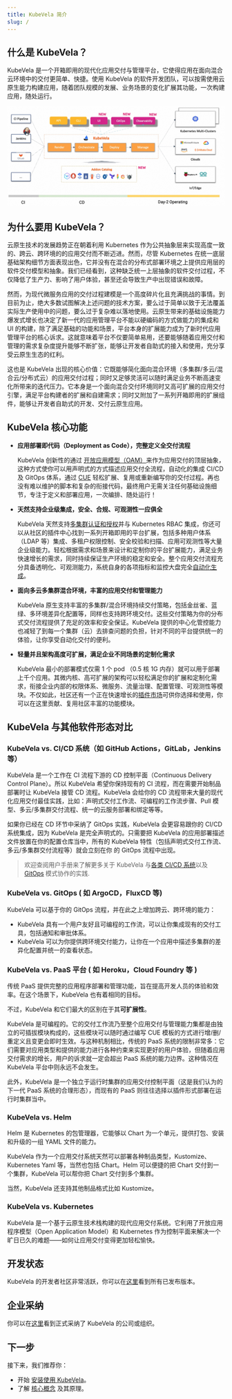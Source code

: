 ```yaml
---
title: KubeVela 简介
slug: /
---
```


## 什么是 KubeVela？

KubeVela 是一个开箱即用的现代化应用交付与管理平台，它使得应用在面向混合云环境中的交付更简单、快捷。使用 KubeVela 的软件开发团队，可以按需使用云原生能力构建应用，随着团队规模的发展、业务场景的变化扩展其功能，一次构建应用，随处运行。

![](../resources/what-is-kubevela.jpg)


## 为什么要用 KubeVela？

云原生技术的发展趋势正在朝着利用 Kubernetes 作为公共抽象层来实现高度一致的、跨云、跨环境的的应用交付而不断迈进。然而，尽管 Kubernetes 在统一底层基础架构细节方面表现出色，它并没有在混合的分布式部署环境之上提供应用层的软件交付模型和抽象。我们已经看到，这种缺乏统一上层抽象的软件交付过程，不仅降低了生产力、影响了用户体验，甚至还会导致生产中出现错误和故障。

然而，为现代微服务应用的交付过程建模是一个高度碎片化且充满挑战的事情。到目前为止，绝大多数试图解决上述问题的技术方案，要么过于简单以致于无法覆盖实际生产使用中的问题，要么过于复杂难以落地使用。云原生带来的基础设施能力爆发式增长也决定了新一代的应用管理平台不能以硬编码的方式做能力的集成和 UI 的构建，除了满足基础的功能和场景，平台本身的扩展能力成为了新时代应用管理平台的核心诉求。这就意味着平台不仅要简单易用，还要能够随着应用交付和管理的需求复杂度提升能够不断扩张，能够让开发者自助式的接入和使用，充分享受云原生生态的红利。

这也是 KubeVela 出现的核心价值：它既能够简化面向混合环境（多集群/多云/混合云/分布式云）的应用交付过程；同时又足够灵活可以随时满足业务不断高速变化所带来的迭代压力。它本身是一个面向混合交付环境同时又高可扩展的应用交付引擎，满足平台构建者的扩展和自建需求；同时又附加了一系列开箱即用的扩展组件，能够让开发者自助式的开发、交付云原生应用。


## KubeVela 核心功能

- **应用部署即代码（Deployment as Code），完整定义全交付流程**

    KubeVela 创新性的通过 [开放应用模型（OAM）](https://oam.dev/)来作为应用交付的顶层抽象，这种方式使你可以用声明式的方式描述应用交付全流程，自动化的集成 CI/CD 及 GitOps 体系，通过 [CUE](https://cuelang.org/) 轻松扩展、复用或重新编写你的交付过程。再也没有难以维护的脚本和复杂的衔接代码，最终用户无需关注任何基础设施细节，专注于定义和部署应用，一次编排、随处运行！
    
- **天然支持企业级集成，安全、合规、可观测性一应俱全** 

    KubeVela 天然支持[多集群认证和授权](./platform-engineers/auth/advance)并与 Kubernetes RBAC 集成，你还可以从社区的插件中心找到一系列开箱即用的平台扩展，包括多种用户体系（LDAP 等）集成、多租户权限控制、安全校验和扫描、应用可观测性等大量企业级能力。轻松根据需求和场景来设计和定制你的平台扩展能力，满足业务快速增长的需求，同时持续保证生产环境的稳定和安全。整个应用交付流程充分具备透明化、可观测能力，系统自身的各项指标和监控大盘完全[自动化生成](./platform-engineers/operations/observability)。
 
- **面向多云多集群混合环境，丰富的应用交付和管理能力** 

    KubeVela 原生支持丰富的多集群/混合环境持续交付策略，包括金丝雀、蓝绿、多环境差异化配置等，同样也支持跨环境交付。这些交付策略为你的分布式交付流程提供了充足的效率和安全保证。KubeVela 提供的中心化管控能力也减轻了到每一个集群（云）去排查问题的负担，针对不同的平台提供统一的体验，让你享受自动化交付的便利。

* **轻量并且架构高度可扩展，满足企业不同场景的定制化需求**

    KubeVela 最小的部署模式仅需 1 个 pod （0.5 核 1G 内存）就可以用于部署上千个应用。其微内核、高可扩展的架构可以轻松满足你的扩展和定制化需求，衔接企业内部的权限体系、微服务、流量治理、配置管理、可观测性等模块。不仅如此，社区还有一个正在快速增长的[插件市场](./reference/addons/overview)可供你选择和使用，你可以在这里贡献、复用社区丰富的功能模块。


## KubeVela 与其他软件形态对比

### KubeVela vs. CI/CD 系统（如 GitHub Actions，GitLab，Jenkins 等）

KubeVela 是一个工作在 CI 流程下游的 CD 控制平面（Continuous Delivery Control Plane）。所以 KubeVela 希望你保持现有的 CI 流程，而在需要开始制品部署时让 KubeVela 接管 CD 流程。KubeVela 会给你的 CD 流程带来大量的现代化应用交付最佳实践，比如：声明式交付工作流、可编程的工作流步骤、Pull 模型、多云/多集群交付流程、统一的云服务部署和绑定等等。

如果你已经在 CD 环节中采纳了 GitOps 实践，KubeVela 会更容易跟你的 CI/CD 系统集成，因为 KubeVela 是完全声明式的。只需要把 KubeVela 的应用部署描述文件放置在你的配置仓库当中，所有的 KubeVela 特性（包括声明式交付工作流、多云/多集群交付流程等）就会立刻在你 的 GitOps 流程中出现。

> 欢迎查阅用户手册来了解更多关于 KubeVela 与[各类 CI/CD 系统](./tutorials/jenkins)以及 [GitOps](./case-studies/gitops) 模式协作的实践.

### KubeVela vs. GitOps ( 如 ArgoCD，FluxCD 等)

KubeVela 可以基于你的 GitOps 流程，并在此之上增加跨云、跨环境的能力：

* KubeVela 具有一个用户友好且可编程的工作流，可以让你集成现有的交付工具，包括通知和审批体系。
* KubeVela 可以为你提供跨环境交付能力，让你在一个应用中描述多集群的差异化配置并统一的查看状态。

### KubeVela vs. PaaS 平台 ( 如 Heroku，Cloud Foundry 等 )

传统 PaaS 提供完整的应用程序部署和管理功能，旨在提高开发人员的体验和效率。在这个场景下，KubeVela 也有着相同的目标。

不过，KubeVela 和它们最大的区别在于其**可扩展性**。

KubeVela 是可编程的。它的交付工作流乃至整个应用交付与管理能力集都是由独立的可插拔模块构成的，这些模块可以随时通过编写 CUE 模板的方式进行增/删/重定义且变更会即时生效。与这种机制相比，传统的 PaaS 系统的限制非常多：它们需要对应用类型和提供的能力进行各种约束来实现更好的用户体验，但随着应用交付需求的增长，用户的诉求就一定会超出 PaaS 系统的能力边界。这种情况在 KubeVela 平台中则永远不会发生。

此外，KubeVela 是一个独立于运行时集群的应用交付控制平面（这是我们认为的下一代 PaaS 系统的合理形态），而现有的 PaaS 则往往选择以插件形式部署在运行时集群当中。

### KubeVela vs. Helm

Helm 是 Kubernetes 的包管理器，它能够以 Chart 为一个单元，提供打包、安装和升级的一组 YAML 文件的能力。

KubeVela 作为一个应用交付系统天然可以部署各种制品类型，Kustomize、Kubernetes Yaml 等，当然也包括 Chart。Helm 可以便捷的把 Chart 交付到一个集群，KubeVela 可以帮你把 Chart 交付到多个集群。

当然，KubeVela 还支持其他制品格式比如 Kustomize。

### KubeVela vs. Kubernetes

KubeVela 是一个基于云原生技术栈构建的现代应用交付系统。它利用了开放应用程序模型（Open Application Model）和 Kubernetes 作为控制平面来解决一个旷日已久的难题——如何让应用交付变得更加轻松愉快。

## 开发状态

KubeVela 的开发者社区非常活跃，你可以在[这里](https://github.com/kubevela/kubevela/releases)看到所有已发布版本。

## 企业采纳

你可以在[这里](https://github.com/kubevela/community/blob/main/ADOPTERS.md)看到正式采纳了 KubeVela 的公司或组织。

## 下一步

接下来，我们推荐你：

- 开始 [安装使用 KubeVela](./install)。
- 了解 [核心概念](./getting-started/core-concept) 及其原理。
